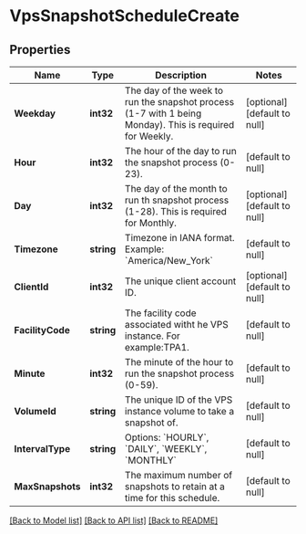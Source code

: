 # VpsSnapshotScheduleCreate

## Properties
Name | Type | Description | Notes
------------ | ------------- | ------------- | -------------
**Weekday** | **int32** | The day of the week to run the snapshot process (1-7 with 1 being Monday). This is required for Weekly. | [optional] [default to null]
**Hour** | **int32** | The hour of the day to run the snapshot process (0-23). | [default to null]
**Day** | **int32** | The day of the month to run th snapshot process (1-28). This is required for Monthly. | [optional] [default to null]
**Timezone** | **string** | Timezone in IANA format. Example: &#x60;America/New_York&#x60; | [default to null]
**ClientId** | **int32** | The unique client account ID. | [optional] [default to null]
**FacilityCode** | **string** | The facility code associated witht he VPS instance. For example:TPA1. | [default to null]
**Minute** | **int32** | The minute of the hour to run the snapshot process (0-59). | [default to null]
**VolumeId** | **string** | The unique ID of the VPS instance volume to take a snapshot of. | [default to null]
**IntervalType** | **string** | Options: &#x60;HOURLY&#x60;, &#x60;DAILY&#x60;, &#x60;WEEKLY&#x60;, &#x60;MONTHLY&#x60; | [default to null]
**MaxSnapshots** | **int32** | The maximum number of snapshots to retain at a time for this schedule. | [default to null]

[[Back to Model list]](../README.md#documentation-for-models) [[Back to API list]](../README.md#documentation-for-api-endpoints) [[Back to README]](../README.md)


